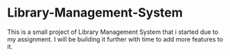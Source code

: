 # Library-Management-System
This is a small project of Library Management System that i started due to my assignment. I will be building it further with time to add more features to it.
